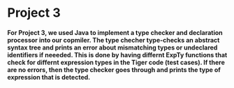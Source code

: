 # Project 3

#### For Project 3, we used Java to implement a type checker and declaration processor into our copmiler. The type checher type-checks an abstract syntax tree and prints an error about mismatching types or undeclared identifiers if neeeded. This is done by having differnt ExpTy functions that check for differnt expression types in the Tiger code (test cases). If there are no errors, then the type checker goes through and prints the type of expression that is detected.
